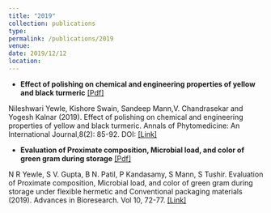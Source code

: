 ```yaml
---
title: "2019"
collection: publications
type: 
permalink: /publications/2019
venue:
date: 2019/12/12
location: 
---
```


- **Effect of polishing on chemical and engineering properties of yellow and black turmeric** [[Pdf]](https://github.com/cmbadgujar10/cmbadgujar10.github.io/blob/master/files/2018OkraEng.pdf)
    
Nileshwari Yewle, Kishore Swain, Sandeep Mann,V. Chandrasekar and Yogesh Kalnar (2019). Effect of polishing on chemical and engineering properties of yellow and black turmeric. Annals of Phytomedicine: An International Journal,8(2): 85-92. DOI: [[Link]](http://dx.doi.org/10.21276/ap.2019.8.2.9)


- **Evaluation of Proximate composition, Microbial load, and color of green gram during storage** [[Pdf]](https://github.com/cmbadgujar10/cmbadgujar10.github.io/blob/master/files/2018OkraEng.pdf)

N R Yewle, S V. Gupta, B N. Patil, P Kandasamy, S Mann, S Tushir. Evaluation of Proximate composition, Microbial load, and color of green gram during storage under flexible hermetic and Conventional packaging materials (2019). Advances in Bioresearch. Vol 10, 72-77.  [[Link]](http://10.15515/abr.0976-4585.10.5.7277)
      

